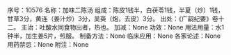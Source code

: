 序号：10576
名称：加味二陈汤
组成：陈皮1钱半，白茯苓1钱，半夏（炒）1钱，甘草3分，黄连（姜汁炒）3分，吴萸（炮，去皮）3分。
出处：《广嗣纪要》卷十二。
主治：吐酸水同食物出者，热也。
加减：None
功效：None
用法用量：水1钟半，加生姜5片，煎服。
制备方法：None
临床应用：None
各家论述：None
用药禁忌：None
附注：None
